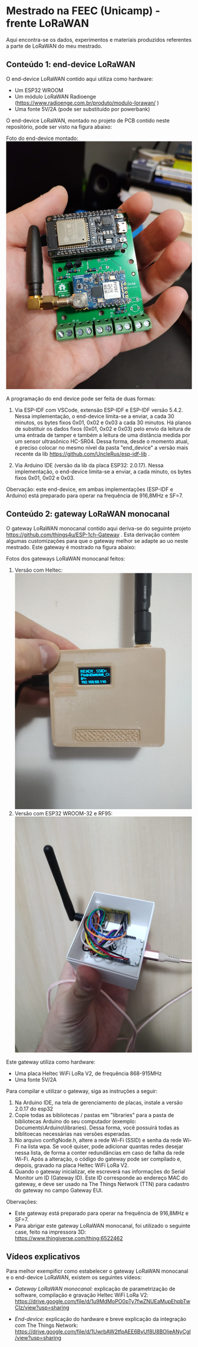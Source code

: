 # Mestrado na FEEC (Unicamp) - frente LoRaWAN

Aqui encontra-se os dados, experimentos e materiais produzidos referentes a parte de LoRaWAN do meu mestrado.

## Conteúdo 1: end-device LoRaWAN

O end-device LoRaWAN contido aqui utiliza como hardware:

* Um ESP32 WROOM
* Um módulo LoRaWAN Radioenge (https://www.radioenge.com.br/produto/modulo-lorawan/ )
* Uma fonte 5V/2A (pode ser substituído por powerbank)

O end-device LoRaWAN, montado no projeto de PCB contido neste repositório, pode ser visto na figura abaixo:

Foto do end-device montado: ![Foto do end-device montado)](https://raw.githubusercontent.com/phfbertoleti/Mestrado_Unicamp_LoRa_e_LoRaWAN/main/Frente_LoRaWAN/end_device/Fotos/end_device_montado.jpg)

A programação do end device pode ser feita de duas formas:

1. Via ESP-IDF com VSCode, extensão ESP-IDF e ESP-IDF versão 5.4.2. Nessa implementação, o end-device limita-se a enviar, a cada 30 minutos, os bytes fixos 0x01, 0x02 e 0x03 a cada 30 minutos.
Há planos de substituir os dados fixos (0x01, 0x02 e 0x03) pelo envio da leitura de uma entrada de tamper e também a leitura de uma distância medida por um sensor ultrasônico HC-SR04. Dessa forma, desde o momento atual, é preciso colocar no mesmo nível da pasta "end_device" a versão mais recente da lib https://github.com/UncleRus/esp-idf-lib .

2. Via Arduino IDE (versão da lib da placa ESP32: 2.0.17). Nessa implementação, o end-device limita-se a enviar, a cada minuto, os bytes fixos 0x01, 0x02 e 0x03.

Obervação: este end-device, em ambas implementações (ESP-IDF e Arduino) está preparado para operar na frequência de 916,8MHz e SF=7.

## Conteúdo 2: gateway LoRaWAN monocanal

O gateway LoRaWAN monocanal contido aqui deriva-se do seguinte projeto https://github.com/things4u/ESP-1ch-Gateway . Esta derivação contém algumas customizações para que o gateway melhor se adapte ao uo neste mestrado.
Este gateway é mostrado na figura abaixo:

Fotos dos gateways LoRaWAN monocanal feitos:

1. Versão com Heltec: ![Gateway LoRaWAN monocanal com Heltec)](https://github.com/phfbertoleti/Mestrado_Unicamp_LoRa_e_LoRaWAN/blob/main/Frente_LoRaWAN/gateway_monocanal/Fotos/Heltec/foto_gateway_monocanal_no_case.jpg)
2. Versão com ESP32 WROOM-32 e RF95: ![Gateway LoRaWAN monocanal com ESP32 WROOM 32 e RF95)](https://github.com/phfbertoleti/Mestrado_Unicamp_LoRa_e_LoRaWAN/blob/main/Frente_LoRaWAN/gateway_monocanal/Fotos/RF95/foto_gateway_monocanal_com_case_RF95_1.jpeg)

Este gateway utiliza como hardware:

* Uma placa Heltec WiFi LoRa V2, de frequência 868-915MHz
* Uma fonte 5V/2A

Para compilar e utilizar o gateway, siga as instruções a seguir:

1. Na Arduino IDE, na tela de gerenciamento de placas, instale a versão 2.0.17 do esp32
2. Copie todas as bibliotecas / pastas em "libraries" para a pasta de bibliotecas Arduino do seu computador (exemplo: Documents\Arduino\libraries). Dessa forma, você possuirá todas as biblitoecas necessárias nas versões esperadas.
3. No arquivo configNode.h, altere a rede Wi-Fi (SSID) e senha da rede Wi-Fi na lista wpa. Se você quiser, pode adicionar quantas redes desejar nessa lista, de forma a conter redundâncias em caso de falha da rede Wi-Fi.
Após a alteração, o código do gateway pode ser compilado e, depois, gravado na placa Heltec WiFi LoRa V2. 
4. Quando o gateway inicializar, ele escreverá nas informações do Serial Monitor um ID (Gateway ID). Este ID corresponde ao endereço MAC do gateway, e deve ser usado na The Things Network (TTN) para cadastro do gateway no campo Gateway EUI.

Obervações: 
* Este gateway está preparado para operar na frequência de 916,8MHz e SF=7.
* Para abrigar este gateway LoRaWAN monocanal, foi utilizado o seguinte case, feito na impressora 3D: https://www.thingiverse.com/thing:6522462


## Vídeos explicativos

Para melhor exempificr como estabelecer o gateway LoRaWAN monocanal e o end-device LoRaWAN, existem os seguintes vídeos:

* *Gateway LoRaWAN monocanal:* explicação de parametrização de software, compilação e gravação Heltec WiFi LoRa V2: https://drive.google.com/file/d/1u9MdMoPO0pTy7fwZNUEaMupEhpbTwCIz/view?usp=sharing

* *End-device:* explicação do hardware e breve explicação da integração com The Things Network: https://drive.google.com/file/d/1UwrbAW2tfpAEE6ByUf8U8BOljeANyCgI/view?usp=sharing